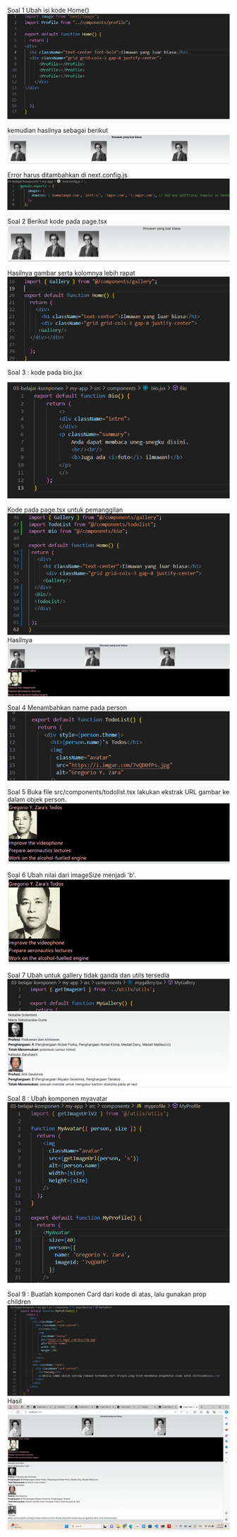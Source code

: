 Soal 1
Ubah isi kode Home() 
![img](/03-belajar-komponen/2.png)

kemudian hasilnya sebagai berikut
![img](/03-belajar-komponen/1.png)

Error harus ditambahkan di next.config.js
![img](/03-belajar-komponen/3.png)

Soal 2
Berikut kode pada page.tsx 
![img](/03-belajar-komponen/4.png)

Hasilnya gambar serta kolomnya lebih rapat 
![img](/03-belajar-komponen/5.png)

Soal 3 : kode pada bio.jsx


![img](/03-belajar-komponen/10.png)

Kode pada page.tsx untuk pemanggilan
![img](/03-belajar-komponen/9.png)
Hasilnya
![img](/03-belajar-komponen/7.png)

Soal 4 
Menambahkan name pada person
![img](/03-belajar-komponen/6.png)

Soal 5
Buka file src/components/todolist.tsx lakukan ekstrak URL gambar ke dalam objek person.
![img](/03-belajar-komponen/11.png)

Soal 6 
Ubah nilai dari imageSize menjadi 'b'. 
![img](/03-belajar-komponen/12%20bigger.png)

Soal 7 
Ubah untuk gallery tidak ganda dan utils tersedia 
![img](/03-belajar-komponen/soal%208%20ubah%20utils.png)
![img](/03-belajar-komponen/Hasilno9.png)

Soal 8 : 
Ubah komponen myavatar
![img](/03-belajar-komponen/myavatar.png)


Soal 9 : Buatlah komponen Card dari kode di atas, lalu gunakan prop children
![img](/03-belajar-komponen/props.png)
Hasil
![img](/03-belajar-komponen/Screenshot%20(190).png)
